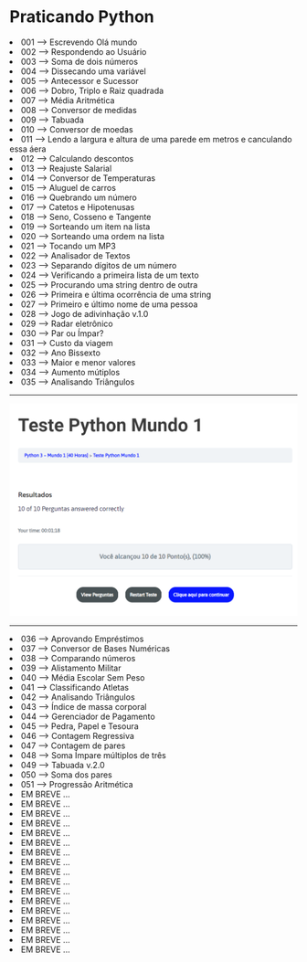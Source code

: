 <h1>Praticando Python</h1>
<li>001 --> Escrevendo Olá mundo</li>
<li>002 --> Respondendo ao Usuário</li>
<li>003 --> Soma de dois números</li>
<li>004 --> Dissecando uma variável</li>
<li>005 --> Antecessor e Sucessor</li>
<li>006 --> Dobro, Triplo e Raiz quadrada</li>
<li>007 --> Média Aritmética</li>
<li>008 --> Conversor de medidas</li>
<li>009 --> Tabuada</li>
<li>010 --> Conversor de moedas</li>
<li>011 --> Lendo a largura e altura de uma parede em metros e canculando essa áera</li>
<li>012 --> Calculando descontos</li>
<li>013 --> Reajuste Salarial</li>
<li>014 --> Conversor de Temperaturas</li>
<li>015 --> Aluguel de carros</li>
<li>016 --> Quebrando um número</li>
<li>017 --> Catetos e Hipotenusas</li>
<li>018 --> Seno, Cosseno e Tangente</li>
<li>019 --> Sorteando um item na lista</li>
<li>020 --> Sorteando uma ordem na lista</li>
<li>021 --> Tocando um MP3</li>
<li>022 --> Analisador de Textos</li>
<li>023 --> Separando dígitos de um número</li>
<li>024 --> Verificando a primeira lista de um texto</li>
<li>025 --> Procurando uma string dentro de outra</li>
<li>026 --> Primeira e última ocorrência de uma string</li>
<li>027 --> Primeiro e último nome de uma pessoa</li>
<li>028 --> Jogo de adivinhação v.1.0</li>
<li>029 --> Radar eletrônico</li>
<li>030 --> Par ou Ímpar?</li>
<li>031 --> Custo da viagem</li>
<li>032 --> Ano Bissexto</li>
<li>033 --> Maior e menor valores</li>
<li>034 --> Aumento mútiplos</li>
<li>035 --> Analisando Triângulos</li>
<div>
  <hr>
  <img src='ex001-035.png' alt='Desafio para revisão dos exercicios anteriores'>
  <hr>
</div>
<li>036 --> Aprovando Empréstimos</li>
<li>037 --> Conversor de Bases Numéricas</li>
<li>038 --> Comparando números</li>
<li>039 --> Alistamento Militar</li>
<li>040 --> Média Escolar Sem Peso</li>
<li>041 --> Classificando Atletas</li>
<li>042 --> Analisando Triângulos</li>
<li>043 --> Índice de massa corporal</li>
<li>044 --> Gerenciador de Pagamento</li>
<li>045 --> Pedra, Papel e Tesoura</li>
<li>046 --> Contagem Regressiva</li>
<li>047 --> Contagem de pares</li>
<li>048 --> Soma Ímpare múltiplos de três</li>
<li>049 --> Tabuada v.2.0</li>
<li>050 --> Soma dos pares</li>
<li>051 --> Progressão Aritmética</li>
<li>EM BREVE ...</li>
<li>EM BREVE ...</li>
<li>EM BREVE ...</li>
<li>EM BREVE ...</li>
<li>EM BREVE ...</li>
<li>EM BREVE ...</li>
<li>EM BREVE ...</li>
<li>EM BREVE ...</li>
<li>EM BREVE ...</li>
<li>EM BREVE ...</li>
<li>EM BREVE ...</li>
<li>EM BREVE ...</li>
<li>EM BREVE ...</li>
<li>EM BREVE ...</li>
<li>EM BREVE ...</li>
<li>EM BREVE ...</li>
<li>EM BREVE ...</li>
